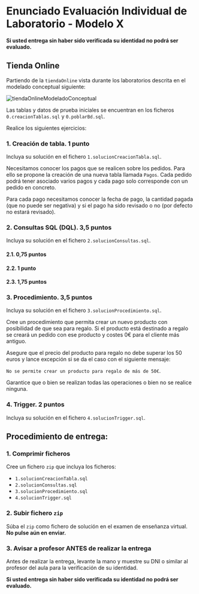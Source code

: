 # Enunciado Evaluación Individual de Laboratorio - Modelo X
**Si usted entrega sin haber sido verificada su identidad no podrá ser evaluado.**

## Tienda Online

Partiendo de la `tiendaOnline` vista durante los laboratorios descrita en el modelado conceptual siguiente:

![tiendaOnlineModeladoConceptual](https://github.com/user-attachments/assets/92eb4ba8-1ed8-488b-bb5b-448c0836fee6)

Las tablas y datos de prueba iniciales se encuentran en los ficheros `0.creacionTablas.sql` y `0.poblarBd.sql`.

Realice los siguientes ejercicios:

### 1. Creación de tabla. 1 punto

Incluya su solución en el fichero `1.solucionCreacionTabla.sql`.


Necesitamos conocer los pagos que se realicen sobre los pedidos. Para ello se propone la creación de una nueva tabla llamada `Pagos`. Cada pedido podrá tener asociado varios pagos y cada pago solo corresponde con un pedido en concreto.

Para cada pago necesitamos conocer la fecha de pago, la cantidad pagada (que no puede ser negativa) y si el pago ha sido revisado o no (por defecto no estará revisado).

### 2. Consultas SQL (DQL). 3,5 puntos

Incluya su solución en el fichero `2.solucionConsultas.sql`.

#### 2.1. 0,75 puntos

#### 2.2. 1 punto

#### 2.3. 1,75 puntos

### 3. Procedimiento. 3,5 puntos

Incluya su solución en el fichero `3.solucionProcedimiento.sql`.

Cree un procedimiento que permita crear un nuevo producto con posibilidad de que sea para regalo.
Si el producto está destinado a regalo se creará un pedido con ese producto y costes 0€ para el cliente más antiguo.

Asegure que el precio del producto para regalo no debe superar los 50 euros y lance excepción si se da el caso con el siguiente mensaje:

`No se permite crear un producto para regalo de más de 50€`.

Garantice que o bien se realizan todas las operaciones o bien no se realice ninguna.

### 4. Trigger. 2 puntos

Incluya su solución en el fichero `4.solucionTrigger.sql`.

## Procedimiento de entrega:

### 1. Comprimir ficheros

Cree un fichero `zip` que incluya los ficheros:

* `1.solucionCreacionTabla.sql`
* `2.solucionConsultas.sql`
* `3.solucionProcedimiento.sql`
* `4.solucionTrigger.sql`

### 2. Subir fichero `zip`

Súba el `zip` como fichero de solución en el examen de enseñanza virtual. **No pulse aún en enviar.**

### 3. Avisar a profesor ANTES de realizar la entrega

Antes de realizar la entrega, levante la mano y muestre su DNI o similar al profesor del aula para la verificación de su identidad.

**Si usted entrega sin haber sido verificada su identidad no podrá ser evaluado.**
